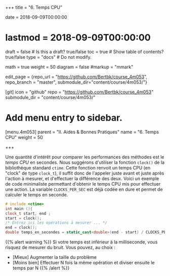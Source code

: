 +++
title = "6. Temps CPU"

date = 2018-09-09T00:00:00
# lastmod = 2018-09-09T00:00:00

draft = false  # Is this a draft? true/false
toc = true  # Show table of contents? true/false
type = "docs"  # Do not modify.

math = true
weight = 50
diagram = false
#markup = "mmark"

edit_page = {repo_url = "https://github.com/Bertbk/course_4m053", repo_branch = "master", submodule_dir="content/course/4m053/"}

[git]
  icon = "github"
  repo = "https://github.com/Bertbk/course_4m053"
  submodule_dir = "content/course/4m053/"

# Add menu entry to sidebar.
[menu.4m053]
  parent = "II. Aides & Bonnes Pratiques"
  name = "6. Temps CPU"
  weight = 50

+++


Une quantité d'intérêt pour comparer les performances des méthodes est le *temps CPU* en secondes. Nous suggérons d'utiliser la fonction `clock()` de la bibliothèque standard `ctime`. Cette fonction renvoit un temps CPU (en "clock" de type `clock_t`), il suffit donc de l'appeler juste avant et juste après l'action à mesurer, et d'effectuer la différence des deux. Voici un exemple de code minimaliste permettant d'obtenir le temps CPU mis pour effectuer une action. La variable  `CLOCKS_PER_SEC` est déjà codée en dure et permet de calculer le temps en seconde.

```cpp
# include <ctime> 
int main (){
clock_t start, end ;
start = clock();
/* Entrez ici les opérations à mesurer ... */
end = clock();
double temps_en_secondes = static_cast<double>(end - start) / CLOCKS_PER_SEC ;
```

{{% alert warning %}}
Si votre temps est inférieur à la milliseconde, vous risquez de mesurer du bruit. Vous pouvez, au choix :

- [Mieux] Augmenter la taille du problème
- [Moins bien] Effectuer N fois la même opération et diviser ensuite le temps par N
{{% /alert %}}